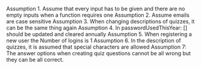 Assumption 1. Assume that every input has to be given and there are no empty inputs when a function requires one
Assumption 2. Assume emails are case sensitive
Assumption 3. When changing descriptions of quizzes, it can be the same thing again
Assumption 4. In passwordUsedThisYear: []  should be updated and cleared annually
Assumption 5. When registering a new user the Number of logins is 1
Assumption 6. In the description of quizzes, it is assumed that special characters are allowed
Assumption 7: The answer options when creating quiz questions cannot be all wrong 
              but they can be all correct.